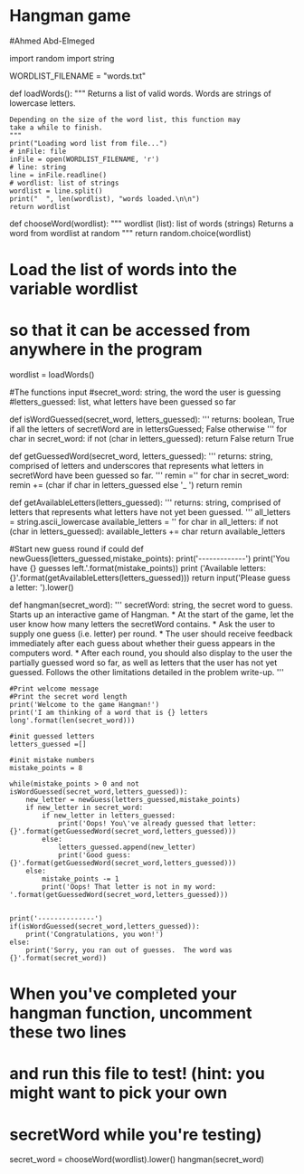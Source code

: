 # Hangman game
#Ahmed Abd-Elmeged

import random
import string

WORDLIST_FILENAME = "words.txt"

def loadWords():
    """
    Returns a list of valid words. Words are strings of lowercase letters.
    
    Depending on the size of the word list, this function may
    take a while to finish.
    """
    print("Loading word list from file...")
    # inFile: file
    inFile = open(WORDLIST_FILENAME, 'r')
    # line: string
    line = inFile.readline()
    # wordlist: list of strings
    wordlist = line.split()
    print("  ", len(wordlist), "words loaded.\n\n")
    return wordlist

def chooseWord(wordlist):
    """
    wordlist (list): list of words (strings)
    Returns a word from wordlist at random
    """
    return random.choice(wordlist)

# Load the list of words into the variable wordlist
# so that it can be accessed from anywhere in the program
wordlist = loadWords()


#The functions input
#secret_word: string, the word the user is guessing
#letters_guessed: list, what letters have been guessed so far

def isWordGuessed(secret_word, letters_guessed):
    '''
    returns: boolean, True if all the letters of secretWord are in lettersGuessed;
      False otherwise
    '''
    for char in secret_word:
        if not (char in letters_guessed):
           return False
    return True


def getGuessedWord(secret_word, letters_guessed):
    '''
    returns: string, comprised of letters and underscores that represents
      what letters in secretWord have been guessed so far.
    '''
    remin =''
    for char in secret_word:
        remin += (char if char in letters_guessed else '_ ')
    return remin    


def getAvailableLetters(letters_guessed):
    '''
    returns: string, comprised of letters that represents what letters have not
      yet been guessed.
    '''
    all_letters = string.ascii_lowercase
    available_letters = ''
    for char in all_letters:
        if not (char in letters_guessed):
            available_letters += char
    return available_letters        
    

#Start new guess round if could
def newGuess(letters_guessed,mistake_points):
    print('-------------')
    print('You have {} guesses left.'.format(mistake_points))
    print ('Available letters: {}'.format(getAvailableLetters(letters_guessed)))
    return input('Please guess a letter: ').lower()
    
def hangman(secret_word):
    '''
    secretWord: string, the secret word to guess.
    Starts up an interactive game of Hangman.
    * At the start of the game, let the user know how many 
      letters the secretWord contains.
    * Ask the user to supply one guess (i.e. letter) per round.
    * The user should receive feedback immediately after each guess 
      about whether their guess appears in the computers word.
    * After each round, you should also display to the user the 
      partially guessed word so far, as well as letters that the 
      user has not yet guessed.
    Follows the other limitations detailed in the problem write-up.
    '''

    #Print welcome message
    #Print the secret word length
    print('Welcome to the game Hangman!')
    print('I am thinking of a word that is {} letters long'.format(len(secret_word)))

    #init guessed letters
    letters_guessed =[]

    #init mistake numbers
    mistake_points = 8

    while(mistake_points > 0 and not isWordGuessed(secret_word,letters_guessed)):
        new_letter = newGuess(letters_guessed,mistake_points)
        if new_letter in secret_word:
            if new_letter in letters_guessed:
                print('Oops! You\'ve already guessed that letter: {}'.format(getGuessedWord(secret_word,letters_guessed)))
            else:
                letters_guessed.append(new_letter)
                print('Good guess: {}'.format(getGuessedWord(secret_word,letters_guessed)))    
        else:
            mistake_points -= 1
            print('Oops! That letter is not in my word: '.format(getGuessedWord(secret_word,letters_guessed)))

    
    print('--------------')
    if(isWordGuessed(secret_word,letters_guessed)):
        print('Congratulations, you won!')
    else:
        print('Sorry, you ran out of guesses.  The word was {}'.format(secret_word))                

# When you've completed your hangman function, uncomment these two lines
# and run this file to test! (hint: you might want to pick your own
# secretWord while you're testing)
secret_word = chooseWord(wordlist).lower()
hangman(secret_word)

